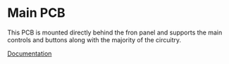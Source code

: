 # Main PCB
This PCB is mounted directly behind the fron panel and supports the main controls and buttons along with the majority of the circuitry.
 
[Documentation](https://raw.githubusercontent.com/podonoghue/SolderingStation/master/PCB_Controller_V4/SolderingStation_V4.PDF) 
